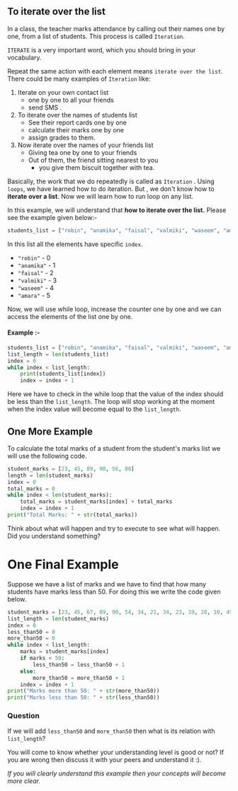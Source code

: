 ## To iterate over the list

In a class, the teacher marks attendance by calling out their names one by one, from a list of students. This process is called `Iteration`.

`ITERATE` is a very important word, which you should bring in your vocabulary.

Repeat the same action with each element means `iterate over the list`. There could be many examples of `Iteration` like:

1. Iterate on your own contact list
   - one by one to all your friends 
   - send SMS .
2. To iterate over the names of students list
   - See their report cards one by one 
   - calculate their marks one by one
   - assign grades to them.
3. Now iterate over the names of your friends list
   - Giving tea one by one to your friends
   - Out of them, the friend sitting nearest to you
     - you give them biscuit together with tea.

Basically, the work that we do repeatedly is called as `Iteration` . Using `loops`, we have learned how to do iteration. But , we don't know how to **iterate over a list**. Now we will learn how to run loop on any list.

In this example, we will understand that **how to iterate over the list.**
Please see the example given below:-

```python
students_list = ["robin", "anamika", "faisal", "valmiki", "waseem", "amara"]
```

In this list all the elements have specific `index`.
*  `"robin"` - 0
*  `"anamika"` - 1
*  `"faisal"` - 2
*  `"valmiki"` - 3
*  `"waseem"` - 4
*  `"amara"` - 5

Now, we will use while loop, increase the counter one by one and we can access the elements of the  list one by one.

#### Example :-
```python
students_list = ["robin", "anamika", "faisal", "valmiki", "waseem", "amara"]
list_length = len(students_list)
index = 0
while index < list_length:
    print(students_list[index])
    index = index + 1
```
Here we have to check in the while loop that the value of the index should be less than the `list_length`. The loop will stop working at the moment when the index value will become equal to the `list_length`.


## One More Example

To calculate the total marks of a student from the student's marks list we will use the following code.
```python
student_marks = [23, 45, 89, 90, 56, 80] 
length = len(student_marks)
index = 0
total_marks = 0
while index < len(student_marks):
    total_marks = student_marks[index] + total_marks
    index = index + 1
print("Total Marks: " + str(total_marks))
```
Think about what will happen and try to execute to see what will happen. Did you understand something?


# One Final Example

Suppose we have a list of marks and we have to find that how many students have marks less than 50. For doing this we write the code given below.


```python
student_marks = [23, 45, 67, 89, 90, 54, 34, 21, 34, 23, 19, 28, 10, 45, 86, 87, 9]
list_length = len(student_marks)
index = 0
less_than50 = 0
more_than50 = 0
while index < list_length:
    marks = student_marks[index]
    if marks < 50:
        less_than50 = less_than50 + 1
    else:
        more_than50 = more_than50 + 1
    index = index + 1
print("Marks more than 50: " + str(more_than50))
print("Marks less than 50: " + str(less_than50))
```

### Question

If we will add `less_than50` and `more_than50` then what is its relation with `list_length`? 

You will come to know whether your understanding level is good or not? If you are wrong then discuss it with your peers and understand it :).


*If you will clearly understand this example then your concepts will become more clear.*